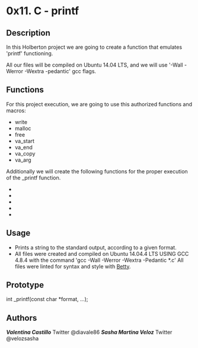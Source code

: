# 0x11. C - printf

## Description

In this Holberton project we are going to create a function that emulates 'printf' functioning.

All our files will be compiled on Ubuntu 14.04 LTS, and we will use '-Wall -Werror -Wextra -pedantic' gcc flags.

## Functions

For this project execution, we are going to use this authorized functions and macros:

* write
* malloc
* free
* va_start
* va_end
* va_copy
* va_arg


Additionally we will create the following functions for the proper execution of the _printf function.

* 
* 
* 
* 
* 


## Usage

* Prints a string to the standard output, according to a given format.
* All files were created and compiled on Ubuntu 14.04.4 LTS USING GCC 4.8.4 with the command 'gcc -Wall -Werror -Wextra -Pedantic *.c' All files were linted for syntax and style with [Betty](https://github.com/holbertonschool/Betty).


## Prototype

int _printf(const char *format, ...);


## Authors

***Valentina Castillo***
Twitter @diavale86
***Sasha Martina Veloz***
Twitter @velozsasha
